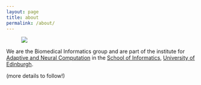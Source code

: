 ```yaml
---
layout: page
title: about
permalink: /about/
---
```


<figure>
   <img src='/assets/edinburgh/salisbury_crags.jpg' style='max-width:750px;' />
</figure>

We are the Biomedical Informatics group and are part of the institute for [Adaptive and Neural Computation](http://web.inf.ed.ac.uk/anc) in the [School of Informatics](http://inf.ed.ac.uk), [University of Edinburgh](http://www.ed.ac.uk).


(more details to follow!)
